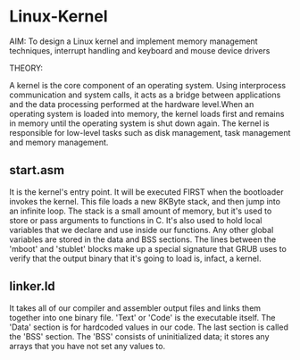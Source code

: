 # Linux-Kernel
AIM: To design a Linux kernel and implement memory management techniques, interrupt handling and keyboard and mouse device drivers



THEORY:

A kernel is the core component of an operating system. Using interprocess communication and system calls, it acts as a bridge between applications and the data processing performed at the hardware level.When an operating system is loaded into memory, the kernel loads first and remains in memory until the operating system is shut down again. The kernel is responsible for low-level tasks such as disk management, task management and memory management.


start.asm
---------

It is the kernel's entry point. It will be executed FIRST when the bootloader invokes the kernel. This file loads a new 8KByte stack, and then jump into an infinite loop. The stack is a small amount of memory, but it's used to store or pass arguments to functions in C. It's also used to hold local variables that we declare and use inside our functions. Any other global variables are stored in the data and BSS sections. The lines between the 'mboot' and 'stublet' blocks make up a special signature that GRUB uses to verify that the output binary that it's going to load is, infact, a kernel.

linker.ld
---------
It takes all of our compiler and assembler output files and links them together into one binary file.
'Text' or 'Code' is the executable itself. The 'Data' section is for hardcoded values in our code. The last section is called the 'BSS' section. The 'BSS' consists of uninitialized data; it stores any arrays that you have not set any values to.
